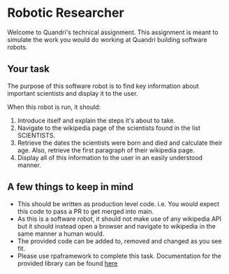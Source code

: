 # Robotic Researcher
Welcome to Quandri's technical assignment. This assignment is meant to simulate the work
you would do working at Quandri building software robots. 

## Your task
The purpose of this software robot is to find key information about important scientists
and display it to the user.

When this robot is run, it should:

1. Introduce itself and explain the steps it's about to take.
2. Navigate to the wikipedia page of the scientists found in the list SCIENTISTS.
3. Retrieve the dates the scientists were born and died and calculate their age. Also, 
    retrieve the first paragraph of their wikipedia page.
4. Display all of this information to the user in an easily understood manner. 

## A few things to keep in mind
- This should be written as production level code. i.e. You would expect this code to
    pass a PR to get merged into main.
- As this is a software robot, it should not make use of any wikipedia API but it should 
    instead open a browser and navigate to wikipedia in the same manner a human would.
- The provided code can be added to, removed and changed as you see fit.
- Please use rpaframework to complete this task. Documentation for the provided 
    library can be found [here](https://rpaframework.org/#)
